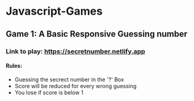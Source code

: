 # Javascript-Games

## Game 1: A Basic Responsive Guessing number

### Link to play: https://secretnumber.netlify.app

#### Rules:

- Guessing the secrect number in the '?' Box
- Score will be reduced for every wrong guessing
- You lose if score is below 1
